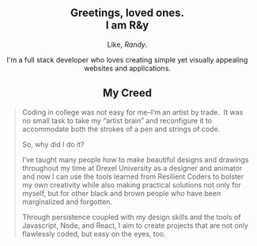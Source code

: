 <body>
    <article>
      <h1 align='center'>Greetings, loved ones.<br>
      I am R&y</h1>
      <p align='center'>Like, <em>Randy</em>.</p>
      <p align='center'>I'm a full stack developer who loves creating simple yet visually appealing websites and applications.</p>
      <h2 align='center'>My Creed</h2>
      <blockquote>
       Coding in college was not easy for me–I’m an artist by trade.  It was no small task to take my “artist brain” and reconfigure it to accommodate both the strokes of a pen and strings of code.

So, why did I do it?  

I’ve taught many people how to make beautiful designs and drawings throughout my time at Drexel University as a designer and animator and now I can use the tools learned from Resilient Coders to bolster my own creativity while also making practical solutions not only for myself, but for other black and brown people who have been marginalized and forgotten.  

Through persistence coupled with my design skills and the tools of Javascript, Node, and React, I aim to create projects that are not only flawlessly coded, but easy on the eyes, too.
    </article>
</body>
